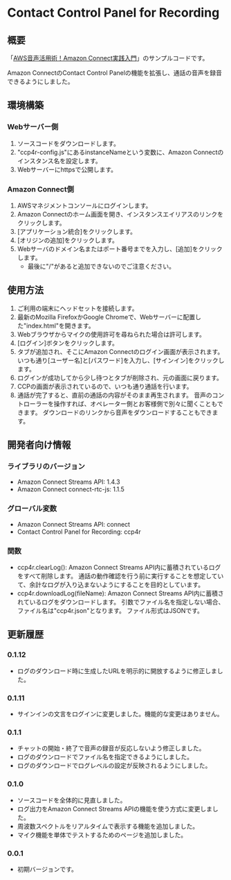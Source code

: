 # Contact Control Panel for Recording

## 概要

「[AWS音声活用術！Amazon Connect実践入門](https://nextpublishing.jp/book/11777.html)」のサンプルコードです。

Amazon ConnectのContact Control Panelの機能を拡張し、通話の音声を録音できるようにしました。



## 環境構築

### Webサーバー側

1. ソースコードをダウンロードします。
2. "ccp4r-config.js"にあるinstanceNameという変数に、Amazon Connectのインスタンス名を設定します。
3. Webサーバーにhttpsで公開します。

### Amazon Connect側

1. AWSマネジメントコンソールにログインします。
2. Amazon Connectのホーム画面を開き、インスタンスエイリアスのリンクをクリックします。
3. [アプリケーション統合]をクリックします。
4. [オリジンの追加]をクリックします。
5. Webサーバのドメイン名またはポート番号までを入力し、[追加]をクリックします。
   - 最後に"/"があると追加できないのでご注意ください。



## 使用方法

1. ご利用の端末にヘッドセットを接続します。
2. 最新のMozilla FirefoxかGoogle Chromeで、Webサーバーに配置した"index.html"を開きます。
3. Webブラウザからマイクの使用許可を尋ねられた場合は許可します。
4. [ログイン]ボタンをクリックします。
5. タブが追加され、そこにAmazon Connectのログイン画面が表示されます。
   いつも通り[ユーザー名]と[パスワード]を入力し、[サインイン]をクリックします。
6. ログインが成功してから少し待つとタブが削除され、元の画面に戻ります。
7. CCPの画面が表示されているので、いつも通り通話を行います。
8. 通話が完了すると、直前の通話の内容がそのまま再生されます。
   音声のコントローラーを操作すれば、オペレーター側とお客様側で別々に聞くこともできます。
   ダウンロードのリンクから音声をダウンロードすることもできます。



## 開発者向け情報

### ライブラリのバージョン

- Amazon Connect Streams API: 1.4.3
- Amazon Connect connect-rtc-js: 1.1.5

### グローバル変数

- Amazon Connect Streams API: connect
- Contact Control Panel for Recording: ccp4r

### 関数

- ccp4r.clearLog(): Amazon Connect Streams API内に蓄積されているログをすべて削除します。
  通話の動作確認を行う前に実行することを想定していて、余計なログが入り込まないようにすることを目的としています。
- ccp4r.downloadLog(fileName): Amazon Connect Streams API内に蓄積されているログをダウンロードします。
  引数でファイル名を指定しない場合、ファイル名は"ccp4r.json"となります。
  ファイル形式はJSONです。



## 更新履歴

### 0.1.12

- ログのダウンロード時に生成したURLを明示的に開放するように修正しました。

### 0.1.11

- サインインの文言をログインに変更しました。機能的な変更はありません。

### 0.1.1

- チャットの開始・終了で音声の録音が反応しないよう修正しました。
- ログのダウンロードでファイル名を指定できるようにしました。
- ログのダウンロードでログレベルの設定が反映されるようにしました。

### 0.1.0

- ソースコードを全体的に見直しました。
- ログ出力をAmazon Connect Streams APIの機能を使う方式に変更しました。
- 周波数スペクトルをリアルタイムで表示する機能を追加しました。
- マイク機能を単体でテストするためのページを追加しました。

### 0.0.1

- 初期バージョンです。
